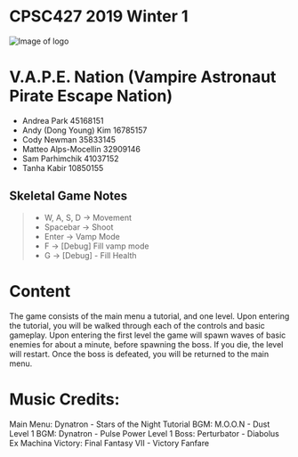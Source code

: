 #  CPSC427 2019 Winter 1
![Image of logo](https://raw.github.students.cs.ubc.ca/CPSC427/vape_nation/master/data/textures/logo.png?token=AAABKUTAWTJ2BS3LG3YOITS5WO4WI)
# V.A.P.E. Nation (Vampire Astronaut Pirate Escape Nation)

- Andrea Park 45168151
- Andy (Dong Young) Kim 16785157
- Cody Newman 35833145
- Matteo Alps-Mocellin 32909146
- Sam Parhimchik 41037152
- Tanha Kabir 10850155

## Skeletal Game Notes

>- W, A, S, D  -> Movement
>- Spacebar -> Shoot
>- Enter ->  Vamp Mode
>- F -> [Debug] Fill vamp mode
>- G -> [Debug] - Fill Health

# Content
The game consists of the main menu a tutorial, and one level.
Upon entering the tutorial, you will be walked through each of the controls and basic gameplay.
Upon entering the first level the game will spawn waves of basic enemies for about a minute, before spawning the boss.
If you die, the level will restart. Once the boss is defeated, you will be returned to the main menu.


# Music Credits:
Main Menu:      Dynatron - Stars of the Night
Tutorial BGM:   M.O.O.N - Dust
Level 1 BGM:    Dynatron - Pulse Power
Level 1 Boss:   Perturbator - Diabolus Ex Machina
Victory:        Final Fantasy VII - Victory Fanfare
 